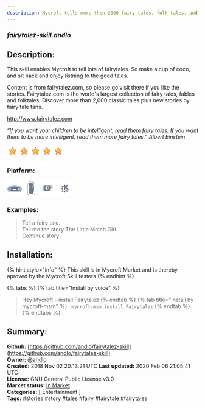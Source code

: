 ```yaml
---
description: Mycroft tells more then 2000 fairy tales, folk tales, and fables from all around the world
---
```


### _fairytalez-skill.andlo_  
## Description:  
This skill enables Mycroft to tell lots of fairytales. So make a cup of coco, and sit back and enjoy listning to the good tales.

Content is from fairytalez.com, so please go visit there if you like the stories.
Fairytalez.com is the world's largest collection of fairy tales, fables and folktales. Discover more than 2,000 classic tales plus new stories by fairy tale fans.

http://www.fairytalez.com


_“If you want your children to be intelligent, read them fairy tales. If you want them to be more
intelligent, read them more fairy tales.”
Albert Einstein_  
  
![](../.gitbook/assets/star.png)![](../.gitbook/assets/star.png)![](../.gitbook/assets/star.png)![](../.gitbook/assets/star.png)![](../.gitbook/assets/star.png)  
  
### Platform:  
 ![Mark I](../.gitbook/assets/mark-1-icon.png)  ![Mark II](../.gitbook/assets/mark-2-icon.png)  ![Picroft](../.gitbook/assets/picroft-icon.png)  ![plasmoid](../.gitbook/assets/kde.png)   
### Examples:  
> Tell a fairy tale.  
> Tell me the story The Little Match Girl.  
> Continue story.  
  
## Installation:  
{% hint style="info" %}
This skill is in Mycroft Market and is thereby aproved by the Mycroft Skill testers
{% endhint %}
    
{% tabs %}
{% tab title="Install by voice" %}
> Hey Mycroft - install Fairytalez
{% endtab %}
  {% tab title="Install by mycroft-msm" %}
``` mycroft-msm install Fairytalez```
{% endtab %}
  {% endtabs %}
    
## Summary:  
**Github:** [https://github.com/andlo/fairytalez-skill](https://github.com/andlo/fairytalez-skill)  
**Owner:** [@andlo](https://github.com/andlo)  
**Created:** 2018 Nov 02 20:13:21 UTC  **Last updated:** 2020 Feb 06 21:05:41 UTC  
**License:** GNU General Public License v3.0  
**Market status:** [In Market](https://market.mycroft.ai/skill/fairytalez)  
**Categories:** [ Entertainment ]   
**Tags:** \#stories \#story \#tales \#fairy \#fairytale \#fairytales   
